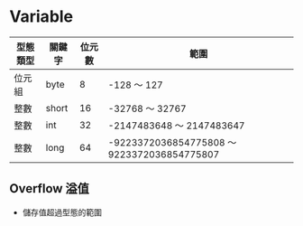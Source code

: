 # Variable

| 型態類型      | 關鍵字 | 位元數 | 範圍 |
| ----------- | ----------- |----------- |----------- |
| 位元組   | byte  |  8  | -128 ～ 127  |
| 整數   | short  |  16  | -32768 ～ 32767 |
| 整數   | int  |  32  | -2147483648 ～ 2147483647  |
| 整數   | long  |  64  | -9223372036854775808 ～ 9223372036854775807  |


## Overflow 溢值
* 儲存值超過型態的範圍

